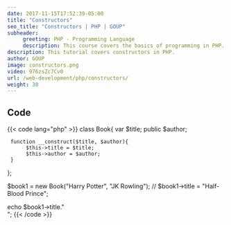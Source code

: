```yaml
---
date: 2017-11-15T17:52:39-05:00
title: "Constructors"
seo_title: "Constructors | PHP | GOUP"
subheader:
     greeting: PHP - Programming Language
     description: This course covers the basics of programming in PHP. Work your way through the videos/articles and I'll teach you everything you need to know to start your programming journey!
description: This tutorial covers constructors in PHP.
author: GOUP
image: constructors.png
video: 976zsZc7Cv0
url: /web-development/php/constructors/
weight: 30
---
```


## Code

{{< code lang="php" >}}
class Book{
     var $title;
     public $author;

     function __construct($title, $author){
          $this->title = $title;
          $this->author = $author;
     }
};

$book1 = new Book("Harry Potter", "JK Rowling");
// $book1->title = "Half-Blood Prince";

echo $book1->title."<br>";
{{< /code >}}